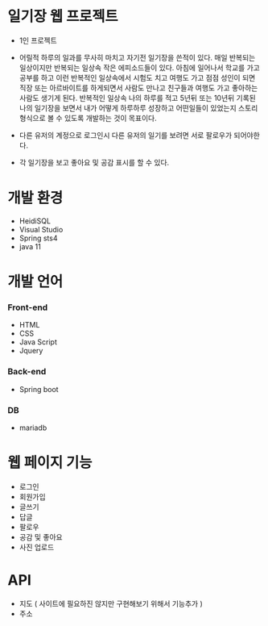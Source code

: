 # 일기장 웹 프로젝트 #
- 1인 프로젝트
- 어릴적 하루의 일과를 무사히 마치고 자기전 일기장을 쓴적이 있다. 매일 반복되는 일상이지만 반복되는 일상속 작은 에피소드들이 있다.
  아침에 일어나서 학교를 가고 공부를 하고 이런 반복적인 일상속에서 시험도 치고 여행도 가고 점점 성인이 되면 직장 또는 아르바이트를 하게되면서
  사람도 만나고 친구들과 여행도 가고 좋아하는 사람도 생기게 된다. 반복적인 일상속 나의 하루를 적고 5년뒤 또는 10년뒤 기록된 나의 일기장을 보면서
  내가 어떻게 하루하루 성장하고 어떤일들이 있었는지 스토리형식으로 볼 수 있도록 개발하는 것이 목표이다.
  
 - 다른 유저의 계정으로 로그인시 다른 유저의 일기를 보려면 서로 팔로우가 되어야한다.
 - 각 일기장을 보고 좋아요 및 공감 표시를 할 수 있다.
##
# 개발 환경 #
- HeidiSQL
- Visual Studio
- Spring sts4
- java 11
# 개발 언어 #
### Front-end ###
- HTML
- CSS
- Java Script
- Jquery
### Back-end ###
- Spring boot
### DB ###
- mariadb
# 웹 페이지 기능 #
- 로그인
- 회원가입
- 글쓰기
- 답글
- 팔로우
- 공감 및 좋아요
- 사진 업로드
# API #
- 지도 ( 사이트에 필요하진 않지만 구현해보기 위해서 기능추가 )
- 주소
